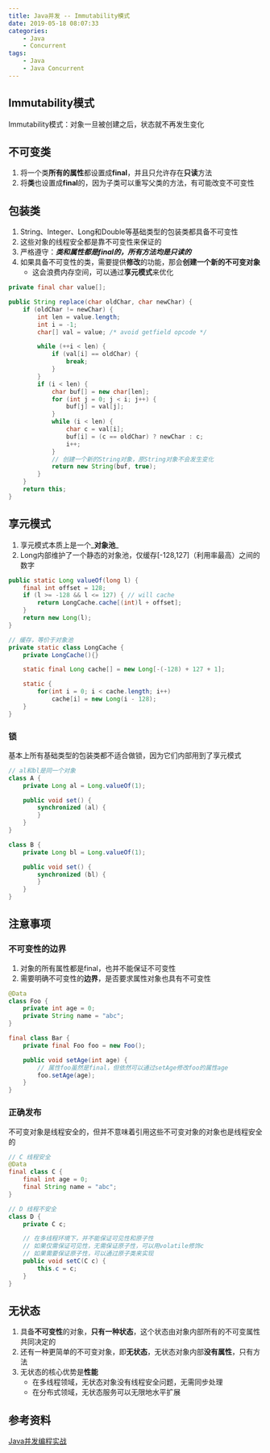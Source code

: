 ```yaml
---
title: Java并发 -- Immutability模式
date: 2019-05-18 08:07:33
categories:
    - Java
    - Concurrent
tags:
    - Java
    - Java Concurrent
---
```


## Immutability模式
Immutability模式：对象一旦被创建之后，状态就不再发生变化

## 不可变类
1. 将一个类**所有的属性**都设置成**final**，并且只允许存在**只读**方法
2. 将**类**也设置成**final**的，因为子类可以重写父类的方法，有可能改变不可变性

<!-- more -->

## 包装类
1. String、Integer、Long和Double等基础类型的包装类都具备不可变性
2. 这些对象的线程安全都是靠不可变性来保证的
3. 严格遵守：_**类和属性都是final的，所有方法均是只读的**_
4. 如果具备不可变性的类，需要提供**修改**的功能，那会**创建一个新的不可变对象**
    - 这会浪费内存空间，可以通过**享元模式**来优化

```java
private final char value[];

public String replace(char oldChar, char newChar) {
    if (oldChar != newChar) {
        int len = value.length;
        int i = -1;
        char[] val = value; /* avoid getfield opcode */

        while (++i < len) {
            if (val[i] == oldChar) {
                break;
            }
        }
        if (i < len) {
            char buf[] = new char[len];
            for (int j = 0; j < i; j++) {
                buf[j] = val[j];
            }
            while (i < len) {
                char c = val[i];
                buf[i] = (c == oldChar) ? newChar : c;
                i++;
            }
            // 创建一个新的String对象，原String对象不会发生变化
            return new String(buf, true);
        }
    }
    return this;
}
```

## 享元模式
1. 享元模式本质上是一个_**对象池**_
2. Long内部维护了一个静态的对象池，仅缓存[-128,127]（利用率最高）之间的数字

```java
public static Long valueOf(long l) {
    final int offset = 128;
    if (l >= -128 && l <= 127) { // will cache
        return LongCache.cache[(int)l + offset];
    }
    return new Long(l);
}

// 缓存，等价于对象池
private static class LongCache {
    private LongCache(){}

    static final Long cache[] = new Long[-(-128) + 127 + 1];

    static {
        for(int i = 0; i < cache.length; i++)
            cache[i] = new Long(i - 128);
    }
}
```

### 锁
基本上所有基础类型的包装类都不适合做锁，因为它们内部用到了享元模式
```java
// al和bl是同一个对象
class A {
    private Long al = Long.valueOf(1);

    public void set() {
        synchronized (al) {
        }
    }
}

class B {
    private Long bl = Long.valueOf(1);

    public void set() {
        synchronized (bl) {
        }
    }
}
```

## 注意事项

### 不可变性的边界
1. 对象的所有属性都是final，也并不能保证不可变性
2. 需要明确不可变性的**边界**，是否要求属性对象也具有不可变性

```java
@Data
class Foo {
    private int age = 0;
    private String name = "abc";
}

final class Bar {
    private final Foo foo = new Foo();

    public void setAge(int age) {
        // 属性foo虽然是final，但依然可以通过setAge修改foo的属性age
        foo.setAge(age);
    }
}
```

### 正确发布
不可变对象是线程安全的，但并不意味着引用这些不可变对象的对象也是线程安全的
```java
// C 线程安全
@Data
final class C {
    final int age = 0;
    final String name = "abc";
}

// D 线程不安全
class D {
    private C c;

    // 在多线程环境下，并不能保证可见性和原子性
    // 如果仅需保证可见性，无需保证原子性，可以用volatile修饰c
    // 如果需要保证原子性，可以通过原子类来实现
    public void setC(C c) {
        this.c = c;
    }
}
```

## 无状态
1. 具备**不可变性**的对象，**只有一种状态**，这个状态由对象内部所有的不可变属性共同决定的
2. 还有一种更简单的不可变对象，即**无状态**，无状态对象内部**没有属性**，只有方法
3. 无状态的核心优势是**性能**
    - 在多线程领域，无状态对象没有线程安全问题，无需同步处理
    - 在分布式领域，无状态服务可以无限地水平扩展

<!-- indicate-the-source -->

## 参考资料
[Java并发编程实战](https://time.geekbang.org/column/intro/100023901)
